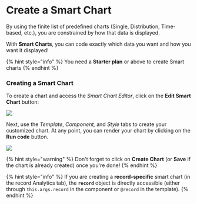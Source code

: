 # Create a Smart Chart

By using the finite list of predefined charts (Single, Distribution, Time-based, etc.), you are constrained by how that data is displayed.

With **Smart Charts**, you can code exactly which data you want and how you want it displayed!

{% hint style="info" %}
You need a **Starter plan** or above to create Smart charts
{% endhint %}

### Creating a Smart Chart <a href="#creating-a-smart-chart" id="creating-a-smart-chart"></a>

To create a chart and access the _Smart Chart Editor_, click on the **Edit Smart Chart** button:

![](https://gblobscdn.gitbook.com/assets%2F-LR7SWfEwsNtj_ZiSkSA%2F-MZlkfgDpqGO7zeIYXj4%2F-MZlmU4mrMJ1N0rGBX9_%2Fimage.png?alt=media&token=5d269004-8b26-42bc-9720-bf7f3d5d785b)

Next, use the _Template_, _Component,_ and _Style_ tabs to create your customized chart. At any point, you can render your chart by clicking on the **Run code** button.

![](https://gblobscdn.gitbook.com/assets%2F-LR7SWfEwsNtj_ZiSkSA%2F-MZlcxPrcf9vT9ernMNV%2F-MZlei1DJUpTPRWKpgtA%2Fimage.png?alt=media&token=4e0aaabb-d676-4ca2-b038-d177c836bd6a)

{% hint style="warning" %}
Don't forget to click on **Create Chart** (or **Save** if the chart is already created) once you're done!
{% endhint %}

{% hint style="info" %}
If you are creating a **record-specific** smart chart (in the record Analytics tab), the **`record`** object is directly accessible (either through `this.args.record` in the component or `@record` in the template).
{% endhint %}

